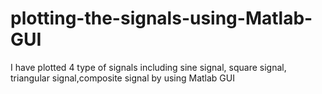# plotting-the-signals-using-Matlab-GUI
I have plotted 4 type of signals including sine signal, square signal, triangular signal,composite signal by using Matlab GUI 
